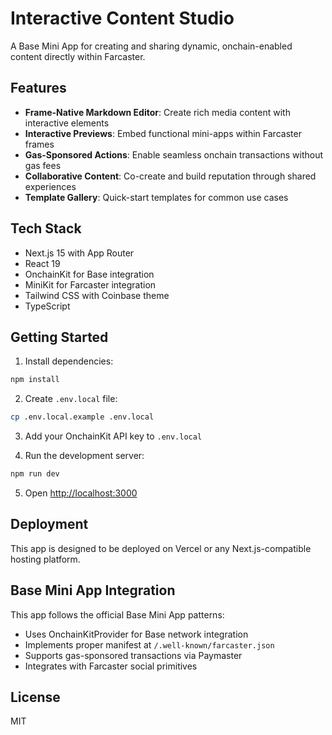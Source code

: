 # Interactive Content Studio

A Base Mini App for creating and sharing dynamic, onchain-enabled content directly within Farcaster.

## Features

- **Frame-Native Markdown Editor**: Create rich media content with interactive elements
- **Interactive Previews**: Embed functional mini-apps within Farcaster frames
- **Gas-Sponsored Actions**: Enable seamless onchain transactions without gas fees
- **Collaborative Content**: Co-create and build reputation through shared experiences
- **Template Gallery**: Quick-start templates for common use cases

## Tech Stack

- Next.js 15 with App Router
- React 19
- OnchainKit for Base integration
- MiniKit for Farcaster integration
- Tailwind CSS with Coinbase theme
- TypeScript

## Getting Started

1. Install dependencies:
```bash
npm install
```

2. Create `.env.local` file:
```bash
cp .env.local.example .env.local
```

3. Add your OnchainKit API key to `.env.local`

4. Run the development server:
```bash
npm run dev
```

5. Open [http://localhost:3000](http://localhost:3000)

## Deployment

This app is designed to be deployed on Vercel or any Next.js-compatible hosting platform.

## Base Mini App Integration

This app follows the official Base Mini App patterns:
- Uses OnchainKitProvider for Base network integration
- Implements proper manifest at `/.well-known/farcaster.json`
- Supports gas-sponsored transactions via Paymaster
- Integrates with Farcaster social primitives

## License

MIT
